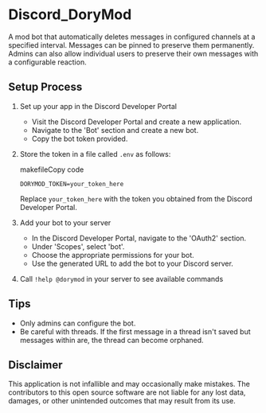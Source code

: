 Discord_DoryMod
===============

A mod bot that automatically deletes messages in configured channels at a specified interval. Messages can be pinned to preserve them permanently. Admins can also allow individual users to preserve their own messages with a configurable reaction.

Setup Process
-------------

1.  Set up your app in the Discord Developer Portal

    -   Visit the Discord Developer Portal and create a new application.
    -   Navigate to the 'Bot' section and create a new bot.
    -   Copy the bot token provided.
2.  Store the token in a file called `.env` as follows:

    makefileCopy code

    `DORYMOD_TOKEN=your_token_here`

    Replace `your_token_here` with the token you obtained from the Discord Developer Portal.

3.  Add your bot to your server

    -   In the Discord Developer Portal, navigate to the 'OAuth2' section.
    -   Under 'Scopes', select 'bot'.
    -   Choose the appropriate permissions for your bot.
    -   Use the generated URL to add the bot to your Discord server.
4.  Call `!help @dorymod` in your server to see available commands

Tips
----

-   Only admins can configure the bot.
-   Be careful with threads. If the first message in a thread isn't saved but messages within are, the thread can become orphaned.

Disclaimer
----
This application is not infallible and may occasionally make mistakes. The contributors to this open source software are not liable for any lost data, damages, or other unintended outcomes that may result from its use.